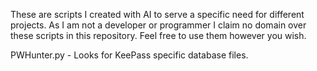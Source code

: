 These are scripts I created with AI to serve a specific need for different projects. As I am not a developer or programmer I claim no domain over these scripts in this repository. Feel free to use them however you wish.

PWHunter.py - Looks for KeePass specific database files.
